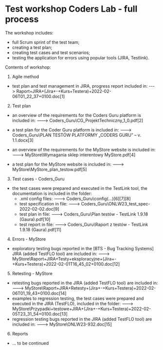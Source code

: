 # Test workshop Coders Lab - full process
 
 The workshop includes:
- full Scrum sprint of the test team;
- creating a test plan;
- creating test cases and test scenarios;
- testing the application for errors using popular tools (JIRA, Testlink).

Contents of workshop:

1. Agile method
- test plan and test management in JIRA, progress report included in:
---> Raport+JIRA+(Jira+-+Kurs+Testera)+2022-02-06T01_22_37+0100.doc[1]

2. Test plan
- an overview of the requirements for the Coders Guru platform is included in:
---> Coders_Guru\CG_ProjektTechniczny_1_0.pdf[2]
- a test plan for the Coder Guru platform is included in:
---> Coders_Guru\PLAN TESTÓW PLATFORMY „CODERS GURU” – v. 1.1.docx[3]

- an overview of the requirements for the MyStore website is included in:
---> MyStore\Wymagania sklep interentowy MyStore.pdf[4]
- a test plan for the MyStore website is included in:
---> MyStore\MyStore_plan_testow.pdf[5]

3. Test cases - Coders_Guru
- the test cases were prepared and executed in the TestLink tool, the documentation is included in the folder: 
    - .xml config files: ---> Coders_Guru\config\(...)[6][7][8]
    - test specification in file: ---> Coders_Guru\ONLW23_test_spec-2022-02-02.doc[9]
    - test plan in file: ---> Coders_Guru\Plan testów - TestLink 1.9.18 (Gaura).pdf[10]
    - test report in file: ---> Coders_Guru\Raport z testów - TestLink 1.9.18 (Gaura).pdf[11]

4. Errors - MyStore
- exploratory testing bugs reported in the [BTS - Bug Tracking Systems] JIRA (added TestFLO tool) are included in:
---> MyStore\Raport+JIRA+Testy+eksploracyjne+(Jira+-+Kurs+Testera)+2022-02-01T16_45_02+0100.doc[12]

5. Retesting - MyStore
- retesting bugs reported in the JIRA (added TestFLO tool) are included in:
---> MyStore\Raport+JIRA+Retesty+(Jira+-+Kurs+Testera)+2022-02-06T01_19_43+0100.doc[14]
- examples to regression testing, the test cases were prepared and executed in the JIRA (TestFLO), included in the folder:
---> MyStore\Przypadki+testowe+JIRA+(Jira+-+Kurs+Testera)+2022-02-05T23_31_54+0100.doc[13]
- regression testing bugs reported in the JIRA (added TestFLO tool) are included in:
---> MyStore\ONLW23-932.doc[15]

6. Reports
- ... to be continued
